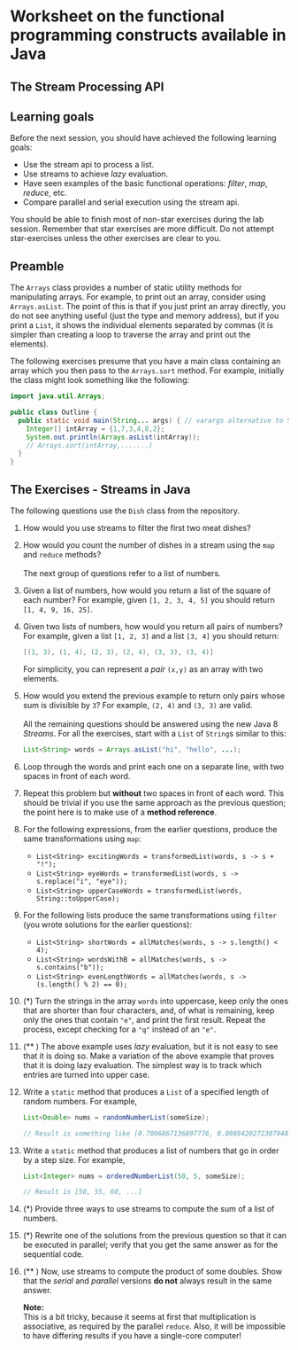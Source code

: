 # Worksheet on the functional programming constructs available in Java

## The Stream Processing API

## Learning goals

Before the next session, you should have achieved the following learning goals:

+ Use the stream api to process a list.
+ Use streams to achieve *lazy* evaluation.
+ Have seen examples of the basic functional operations: *filter*, *map*, *reduce*, etc. 
+ Compare parallel and serial execution using the stream api.

You should be able to finish most of non-star exercises during the lab session. 
Remember that star exercises are more difficult. 
Do not attempt star-exercises unless the other exercises are clear to you.

## Preamble

The `Arrays` class provides a number of static utility methods for manipulating arrays. 
For example, to print out an array, consider using `Arrays.asList`. 
The point of this is that if you just print an array directly, you do not see anything useful 
(just the type and memory address), but if you print a `List`, 
it shows the individual elements separated by commas 
(it is simpler than creating a loop to traverse the array and print out the elements).

The following exercises presume that you have a main class containing an array which you then 
pass to the `Arrays.sort` method. For example, initially the class might look something like the following:

```java
import java.util.Arrays;

public class Outline {
  public static void main(String... args) { // varargs alternative to String[]
    Integer[] intArray = {1,7,3,4,8,2};
    System.out.println(Arrays.asList(intArray));
    // Arrays.sort(intArray,.......)
  } 
}
```
   
## The Exercises - Streams in Java

The following questions use the `Dish` class from the repository.

1. How would you use streams to filter the first two meat dishes?

2. How would you count the number of dishes in a stream using the `map` and `reduce` methods?
<br/><br/>
The next group of questions refer to a list of numbers.

3. Given a list of numbers, how would you return a list of the square of each number? 
   For example, given `[1, 2, 3, 4, 5]` you should return `[1, 4, 9, 16, 25]`.
  
4. Given two lists of numbers, how would you return all pairs of numbers? 
   For example, given a list `[1, 2, 3]` and a list `[3, 4]` you should return:
   ```java
   [(1, 3), (1, 4), (2, 3), (2, 4), (3, 3), (3, 4)]
   ```
   For simplicity, you can represent a *pair* `(x,y)` as an array with two elements.
   
5. How would you extend the previous example to return only pairs whose sum is divisible 
   by `3`? For example, `(2, 4)` and `(3, 3)` are valid.
   <br/><br/>
   All the remaining questions should be answered using the new Java 8 *Streams*. 
   For all the exercises, start with a `List` of `String`s similar to this:
   ```java
   List<String> words = Arrays.asList("hi", "hello", ...);
   ```
   
6. Loop through the words and print each one on a separate line, with two spaces in front of each word.
   
7. Repeat this problem but **without** two spaces in front of each word.
   This should be trivial if you use the same approach as the previous question;
   the point here is to make use of a **method reference**.
   
8. For the following expressions, from the earlier questions, produce the same transformations using `map`:
	+ `List<String> excitingWords = transformedList(words, s -> s + "!");`
   	+ `List<String> eyeWords = transformedList(words, s -> s.replace("i", "eye"));`
   	+ `List<String> upperCaseWords = transformedList(words, String::toUpperCase);`

9. For the following lists produce the same transformations using `filter` (you wrote solutions for 
   the earlier questions):   
   + `List<String> shortWords = allMatches(words, s -> s.length() < 4);` 
   + `List<String> wordsWithB = allMatches(words, s -> s.contains("b"));` 
   + `List<String> evenLengthWords = allMatches(words, s -> (s.length() % 2) == 0);`
   
10. (*) Turn the strings in the array `words` into uppercase, keep only the ones that are shorter 
   than four characters, and, of what is remaining, keep only the ones that contain `"e"`, and print 
   the first result. 
   Repeat the process, except checking for a `"q"` instead of an `"e"`.
	
11. (** ) The above example uses *lazy* evaluation, but it is not easy to see that it is doing so. 
   Make a variation of the above example that proves that it is doing lazy evaluation. 
   The simplest way is to track which entries are turned into upper case. 
   
15. Write a `static` method that produces a `List` of a specified length of random numbers. For example,
    
    ```java
    List<Double> nums = randomNumberList(someSize);
    
	// Result is something like [0.7096867136897776, 0.09894202723079482, ...]
    ```

16. Write a `static` method that produces a list of numbers that go in order by a step size. For example,
    
    ```java
    List<Integer> nums = orderedNumberList(50, 5, someSize);
    
    // Result is [50, 55, 60, ...]
    ```

17. (*) Provide three ways to use streams to compute the sum of a list of numbers.

18. (*) Rewrite one of the solutions from the previous question so that it can be executed in parallel; 
    verify that you get the same answer as for the sequential code.

19. (** ) Now, use streams to compute the product of some doubles. 
    Show that the *serial* and *parallel* versions **do not** always result in the same answer.
    
    **Note:**<br/>
    This is a bit tricky, because it seems at first that multiplication is associative, 
    as required by the parallel `reduce`. 
    Also, it will be impossible to have differing results if you have a single-core computer!
    
<!--
12. Produce a single `String` that is the result of concatenating the uppercase versions 
    of all of the `String`s. For example, the result should be `"HIHELLO..."`. 
    Use a single `reduce` operation, without using `map`.
    
13. Produce the same `String` as above, but this time via a `map` operation that turns the words into 
    upper case, followed by a `reduce` operation that concatenates them.
    
14. (*) Produce a `String` that is all the words concatenated together, but with commas in between. 
    For example, the result should be `"hi,hello,..."`. Note that there is no comma at the beginning, 
    before `"hi"`, and also no comma at the end, after the last word.
    
-->